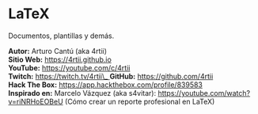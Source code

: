 # LaTeX
Documentos, plantillas y demás.

**Autor:** Arturo Cantú (aka 4rtii)  
**Sitio Web:** https://4rtii.github.io  
**YouTube:** https://youtube.com/c/4rtii  
**Twitch:** [https://twitch.tv/4rtii\_  ](https://www.twitch.tv/4rtii_)
**GitHub:** https://github.com/4rtii  
**Hack The Box:** https://app.hackthebox.com/profile/839583  
**Inspirado en:** Marcelo Vázquez (aka s4vitar): https://youtube.com/watch?v=riNRHoEOBeU (Cómo crear un reporte profesional en LaTeX)
